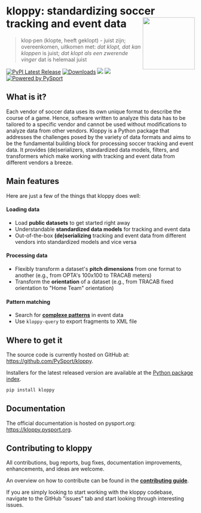 # kloppy: standardizing soccer tracking and event data <a href='https://kloppy.pysport.org'><img src="docs/logo.png" align="right" height="139"/></a>
> klop·pen (klopte, heeft geklopt) - juist zijn; overeenkomen, uitkomen met: *dat klopt, dat kan kloppen* is juist; *dat klopt als een zwerende vinger* dat is helemaal juist

[![PyPI Latest Release](https://img.shields.io/pypi/v/kloppy.svg)](https://pypi.org/project/kloppy/)
[![Downloads](https://pepy.tech/badge/kloppy/month)](https://pepy.tech/project/kloppy/month)
![](https://img.shields.io/github/license/PySport/kloppy)
![](https://img.shields.io/pypi/pyversions/kloppy)
[![Powered by PySport](https://img.shields.io/badge/powered%20by-PySport-orange.svg?style=flat&colorA=104467&colorB=007D8A)](https://pysport.org)

## What is it?

Each vendor of soccer data uses its own unique format to describe the course of a game. Hence, software written to analyze this data has to be tailored to a specific vendor and cannot be used without modifications to analyze data from other vendors. Kloppy is a Python package that addresses the challenges posed by the variety of data formats and aims to be the fundamental building block for processing soccer tracking and event data. It provides (de)serializers, standardized data models, filters, and transformers which make working with tracking and event data from different vendors a breeze.

## Main features

Here are just a few of the things that kloppy does well:

#### Loading data
- Load **public datasets** to get started right away
- Understandable **standardized data models** for tracking and event data
- Out-of-the-box **(de)serializing** tracking and event data from different vendors into standardized models and vice versa

#### Processing data
- Flexibly transform a dataset's **pitch dimensions** from one format to another (e.g., from OPTA's 100x100 to TRACAB meters)
- Transform the **orientation** of a dataset (e.g., from TRACAB fixed orientation to "Home Team" orientation)

#### Pattern matching
- Search for **[complexe patterns](examples/pattern_matching/repository/README.md)** in event data
- Use `kloppy-query` to export fragments to XML file


## Where to get it

The source code is currently hosted on GitHub at: https://github.com/PySport/kloppy.

Installers for the latest released version are available at the [Python package index](https://pypi.org/project/kloppy).

```sh
pip install kloppy
```

## Documentation

The official documentation is hosted on pysport.org: https://kloppy.pysport.org.


## Contributing to kloppy

All contributions, bug reports, bug fixes, documentation improvements, enhancements, and ideas are welcome.

An overview on how to contribute can be found in the **[contributing guide](CONTRIBUTING.md)**.

If you are simply looking to start working with the kloppy codebase, navigate to the GitHub "issues" tab and start looking through interesting issues.
